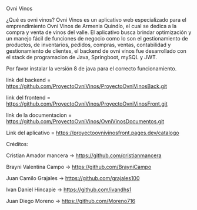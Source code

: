 Ovni Vinos

¿Qué es ovni vinos? Ovni Vinos es un aplicativo web especializado para el emprendimiento Ovni Vinos de Armenia Quindío, el cual se dedica a la compra y venta de vinos 
del valle. El aplicativo busca brindar optimización y un manejo fácil de funciones de negocio como lo son el gestionamiento de productos, de inventarios, pedidos, 
compras, ventas, contabilidad y gestionamiento de clientes, el backend de ovni vinos fue desarrollado con el stack de programacion de Java, Springboot, mySQL y JWT.

Por favor instalar la versión 8 de java para el correcto funcionamiento.

link del backend = https://github.com/ProyectoOvniVinos/ProyectoOvniVinosBack.git

link del frontend = https://github.com/ProyectoOvniVinos/ProyectoOvniVinosFront.git

link de la documentacion = https://github.com/ProyectoOvniVinos/OvniVinosDocumentos.git

Link del aplicativo = https://proyectoovnivinosfront.pages.dev/catalogo

Créditos:

Cristian Amador mancera -> https://github.com/cristianmancera

Brayni Valentina Campo -> https://github.com/BrayniCampo

Juan Camilo Grajales -> https://github.com/grajales100

Ivan Daniel Hincapie -> https://github.com/ivandhs1

Juan Diego Moreno -> https://github.com/Moreno716
